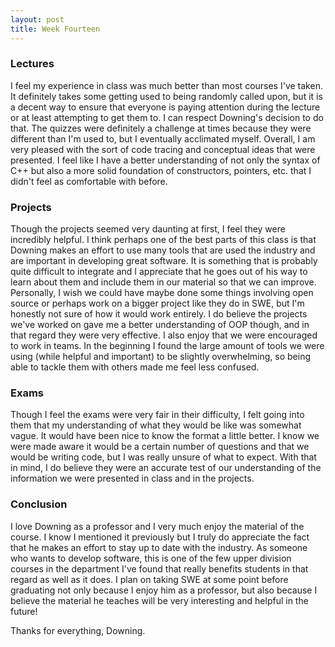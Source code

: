 ```yaml
---
layout: post
title: Week Fourteen
---
```


### Lectures
I feel my experience in class was much better than most courses I've taken. It definitely takes some getting used to being randomly called upon, but it is a decent way to ensure that everyone is paying attention during the lecture or at least attempting to get them to. I can respect Downing's decision to do that. The quizzes were definitely a challenge at times because they were different than I'm used to, but I eventually acclimated  myself. Overall, I am very pleased with the sort of code tracing and conceptual ideas that were presented. I feel like I have a better understanding of not only the syntax of C++ but also a more solid foundation of constructors, pointers, etc. that I didn't feel as comfortable with before. 

### Projects
Though the projects seemed very daunting at first, I feel they were incredibly helpful. I think perhaps one of the best parts of this class is that Downing makes an effort to use many tools that are used the industry and are important in developing great software. It is something that is probably quite difficult to integrate and I appreciate that he goes out of his way to learn about them and include them in our material so that we can improve. Personally, I wish we could have maybe done some things involving open source or perhaps work on a bigger project like they do in SWE, but I'm honestly not sure of how it would work entirely. I do believe the projects we've worked on gave me a better understanding of OOP though, and in that regard they were very effective. I also enjoy that we were encouraged to work in teams. In the beginning I found the large amount of tools we were using (while helpful and important) to be slightly overwhelming, so being able to tackle them with others made me feel less confused.

### Exams
Though I feel the exams were very fair in their difficulty, I felt going into them that my understanding of what they would be like was somewhat vague. It would have been nice to know the format a little better. I know we were made aware it would be a certain number of questions and that we would be writing code, but I was really unsure of what to expect. With that in mind, I do believe they were an accurate test of our understanding of the information we were presented in class and in the projects.

### Conclusion
I love Downing as a professor and I very much enjoy the material of the course. I know I mentioned it previously but I truly do appreciate the fact that he makes an effort to stay up to date with the industry. As someone who wants to develop software, this is one of the few upper division courses in the department I've found that really benefits students in that regard as well as it does. I plan on taking SWE at some point before graduating not only because I enjoy him as a professor, but also because I believe the material he teaches will be very interesting and helpful in the future!

Thanks for everything, Downing.